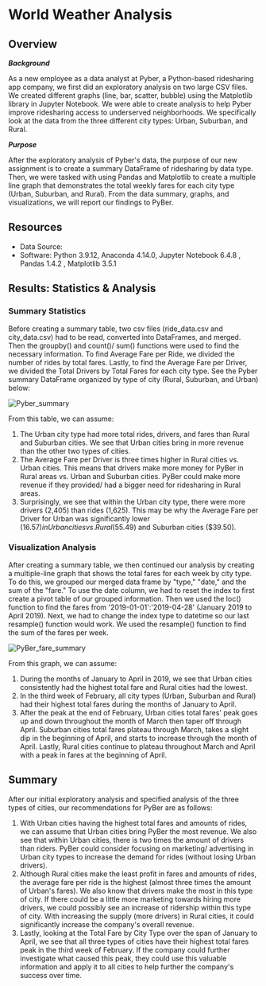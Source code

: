 # World Weather Analysis

## Overview

***Background***

As a new employee as a data analyst at Pyber, a Python-based ridesharing app company, we first did an exploratory analysis on two large CSV files. We created different graphs (line, bar, scatter, bubble) using the Matplotlib library in Jupyter Notebook. We were able to create analysis to help Pyber improve ridesharing access to underserved neighborhoods. We specifically look at the data from the three different city types: Urban, Suburban, and Rural. 

***Purpose***

After the exploratory analysis of Pyber's data, the purpose of our new assignment is to create a summary DataFrame of ridesharing by data type. Then, we were tasked with using Pandas and Matplotlib to create a multiple line graph that demonstrates the total weekly fares for each city type (Urban, Suburban, and Rural). From the data summary, graphs, and visualizations, we will report our findings to PyBer. 


## Resources 
- Data Source: 
- Software: Python 3.9.12, Anaconda 4.14.0, Jupyter Notebook 6.4.8 , Pandas 1.4.2 , Matplotlib 3.5.1


## Results: Statistics & Analysis


### Summary Statistics 
Before creating a summary table, two csv files (ride_data.csv and city_data.csv) had to be read, converted into DataFrames, and merged. Then the groupby() and count()/ sum() functions were used to find the necessary information. To find Average Fare per Ride, we divided the number of rides by total fares. Lastly, to find the Average Fare per Driver, we divided the Total Drivers by Total Fares for each city type. See the Pyber summary DataFrame organized by type of city (Rural, Suburban, and Urban) below:  

![Pyber_summary](analysis/Pyber_summary.png)

From this table, we can assume: 
1. The Urban city type had more total rides, drivers, and fares than Rural and Suburban cities. We see that Urban cities bring in more revenue than the other two types of cities. 
2. The Average Fare per Driver is three times higher in Rural cities vs. Urban cities. This means that drivers make more money for PyBer in Rural areas vs. Urban and Suburban cities. PyBer could make more revenue if they provided/ had a bigger need for ridesharing in Rural areas. 
3. Surprisingly, we see that within the Urban city type,  there were more drivers (2,405) than rides (1,625). This may be why the Average Fare per Driver for Urban was significantly lower ($16.57) in Urban cities vs. Rural ($55.49) and Suburban cities ($39.50).


### Visualization Analysis
After creating a summary table, we then continued our analysis by creating a multiple-line graph that shows the total fares for each week by city type. To do this, we grouped our merged data frame by "type," "date," and the sum of the "fare." To use the date column, we had to reset the index to first create a pivot table of our grouped information. Then we used the loc() function to find the fares from '2019-01-01':'2019-04-28' (January 2019 to April 2019). Next, we had to change the index type to datetime so our last resample() function would work. We used the resample() function to find the sum of the fares per week. 

![PyBer_fare_summary](analysis/PyBer_fare_summary.png)

From this graph, we can assume: 
1. During the months of January to April in 2019, we see that Urban cities consistently had the highest total fare and Rural cities had the lowest. 
2. In the third week of February, all city types (Urban, Suburban and Rural) had their highest total fares during the months of January to April. 
3. After the peak at the end of February, Urban cities total fares' peak goes up and down throughout the month of March then taper off through April. Suburban cities total fares plateau through March, takes a slight dip in the beginning of April, and starts to increase through the month of April. Lastly, Rural cities continue to plateau throughout March and April with a peak in fares at the beginning of April.

## Summary
After our initial exploratory analysis and specified analysis of the three types of cities, our recommendations for PyBer are as follows: 

1. With Urban cities having the highest total fares and amounts of rides, we can assume that Urban cities bring PyBer the most revenue. We also see that within Urban cities, there is two times the amount of drivers than riders. PyBer could consider focusing on marketing/ advertising in Urban city types to increase the demand for rides (without losing Urban drivers). 
2. Although Rural cities make the least profit in fares and amounts of rides, the average fare per ride is the highest (almost three times the amount of Urban's fares).  We also know that drivers make the most in this type of city. If there could be a little more marketing towards hiring more drivers, we could possibly see an increase of ridership within this type of city. With increasing the supply (more drivers) in Rural cities, it could significantly increase the company's overall revenue.
3. Lastly, looking at the Total Fare by City Type over the span of January to April, we see that all three types of cities have their highest total fares peak in the third week of February. If the company could further investigate what caused this peak, they could use this valuable information and apply it to all cities to help further the company's success over time. 




